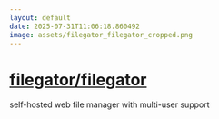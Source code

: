 ```yaml
---
layout: default
date: 2025-07-31T11:06:18.860492
image: assets/filegator_filegator_cropped.png
---
```


# [filegator/filegator](https://github.com/filegator/filegator)

self-hosted web file manager with multi-user support
